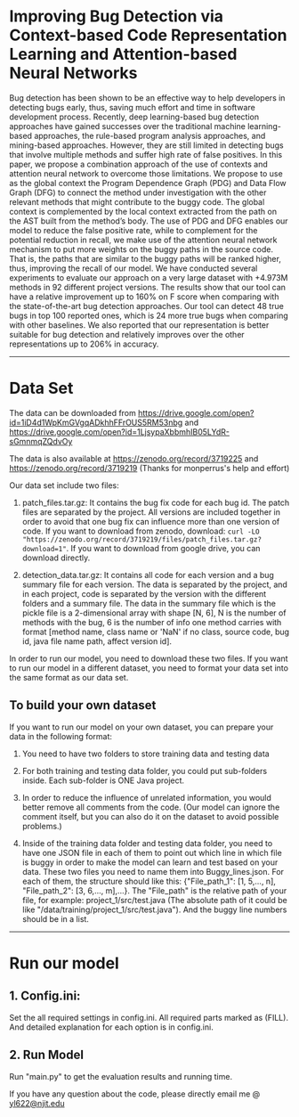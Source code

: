 # Improving Bug Detection via Context-based Code Representation Learning and Attention-based Neural Networks

Bug detection has been shown to be an effective way to help developers in detecting bugs early, thus, saving
much effort and time in software development process. Recently, deep learning-based bug detection approaches
have gained successes over the traditional machine learning-based approaches, the rule-based program analysis
approaches, and mining-based approaches. However, they are still limited in detecting bugs that involve
multiple methods and suffer high rate of false positives. In this paper, we propose a combination approach of
the use of contexts and attention neural network to overcome those limitations. We propose to use as the
global context the Program Dependence Graph (PDG) and Data Flow Graph (DFG) to connect the method
under investigation with the other relevant methods that might contribute to the buggy code. The global
context is complemented by the local context extracted from the path on the AST built from the method’s
body. The use of PDG and DFG enables our model to reduce the false positive rate, while to complement
for the potential reduction in recall, we make use of the attention neural network mechanism to put more
weights on the buggy paths in the source code. That is, the paths that are similar to the buggy paths will be
ranked higher, thus, improving the recall of our model. We have conducted several experiments to evaluate
our approach on a very large dataset with +4.973M methods in 92 different project versions. The results show
that our tool can have a relative improvement up to 160% on F score when comparing with the state-of-the-art
bug detection approaches. Our tool can detect 48 true bugs in top 100 reported ones, which is 24 more true
bugs when comparing with other baselines. We also reported that our representation is better suitable for bug
detection and relatively improves over the other representations up to 206% in accuracy.

----------
# Data Set

The data can be downloaded from https://drive.google.com/open?id=1iD4d1WpKmGVgqADkhhFFrOUS5RM53nbg and https://drive.google.com/open?id=1LjsypaXbbmhIB05LYdR-sGmnmqZQdvOy

The data is also available at https://zenodo.org/record/3719225 and https://zenodo.org/record/3719219 (Thanks for monperrus's help and effort)

Our data set include two files:

1. patch_files.tar.gz: It contains the bug fix code for each bug id. The patch files are separated by the project. All versions are included together in order to avoid that one bug fix can influence more than one version of code. If you want to download from zenodo, download: `curl -LO "https://zenodo.org/record/3719219/files/patch_files.tar.gz?download=1"`. If you want to download from google drive, you can download directly.

2. detection_data.tar.gz: It contains all code for each version and a bug summary file for each version. The data is separated by the project, and in each project, code is separated by the version with the different folders and a summary file. The data in the summary file which is the pickle file is a 2-dimensional array with shape [N, 6], N is the number of methods with the bug, 6 is the number of info one method carries with format [method name, class name or 'NaN' if no class, source code, bug id, java file name path, affect version id].

In order to run our model, you need to download these two files. If you want to run our model in a different dataset, you need to format your data set into the same format as our data set. 

## To build your own dataset

If you want to run our model on your own dataset, you can prepare your data in the following format:

1. You need to have two folders to store training data and testing data

2. For both training and testing data folder, you could put sub-folders inside. Each sub-folder is ONE Java project.

3. In order to reduce the influence of unrelated information, you would better remove all comments from the code. (Our model can ignore the comment itself, but you can also do it on the dataset to avoid possible problems.)

4. Inside of the training data folder and testing data folder, you need to have one JSON file in each of them to point out which line in which file is buggy in order to make the model can learn and test based on your data. These two files you need to name them into Buggy_lines.json. For each of them, the structure should like this: 
{"File_path_1": [1, 5,..., n], "File_path_2": [3, 6,..., m],...}. 
The "File_path" is the relative path of your file, for example: 
project_1/src/test.java (The absolute path of it could be like "/data/training/project_1/src/test.java"). 
And the buggy line numbers should be in a list.

----------

# Run our model

## 1. Config.ini:

Set the all required settings in config.ini. All required parts marked as (FILL). And detailed explanation for each option is in config.ini.

## 2. Run Model

Run "main.py" to get the evaluation results and running time.

If you have any question about the code, please directly email me @ yl622@njit.edu
